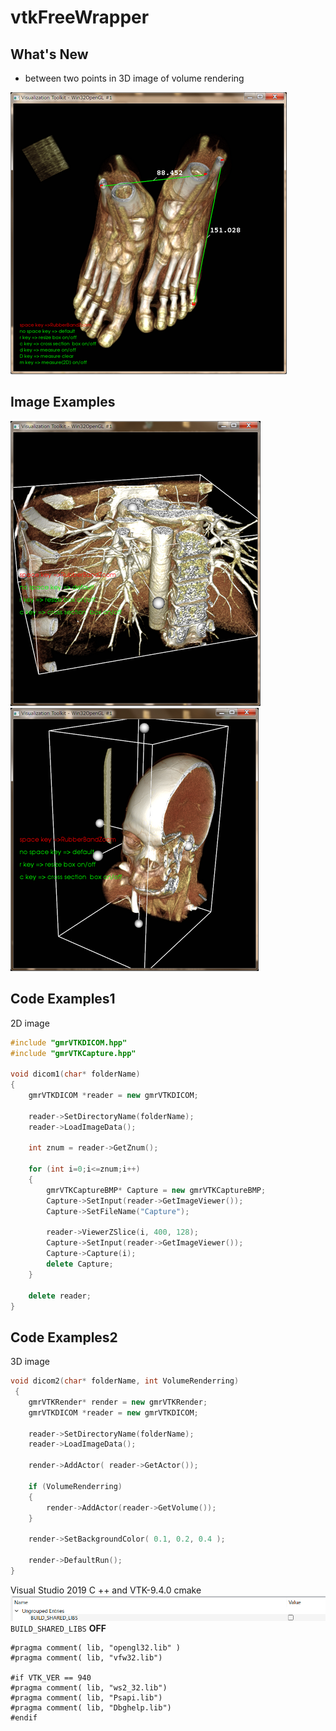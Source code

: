 # vtkFreeWrapper

## What's New
- between two points in 3D image of volume rendering  
<img src="./images/3.png"/>  

## Image Examples
<img src="./images/1.png"/>  
<img src="./images/2.png"/>  

## Code Examples1
2D image

```cpp
#include "gmrVTKDICOM.hpp"
#include "gmrVTKCapture.hpp"

void dicom1(char* folderName)
{
    gmrVTKDICOM *reader = new gmrVTKDICOM;
    
    reader->SetDirectoryName(folderName);
    reader->LoadImageData();

    int znum = reader->GetZnum();

	for (int i=0;i<=znum;i++)
    {
		gmrVTKCaptureBMP* Capture = new gmrVTKCaptureBMP;
		Capture->SetInput(reader->GetImageViewer());
		Capture->SetFileName("Capture");

		reader->ViewerZSlice(i, 400, 128);
		Capture->SetInput(reader->GetImageViewer());
		Capture->Capture(i);
		delete Capture;
    }

	delete reader;
}
```


 ## Code Examples2
3D image


```cpp
void dicom2(char* folderName, int VolumeRenderring)
 {
 	gmrVTKRender* render = new gmrVTKRender;
    gmrVTKDICOM *reader = new gmrVTKDICOM;
    
    reader->SetDirectoryName(folderName);
    reader->LoadImageData();

	render->AddActor( reader->GetActor());

	if (VolumeRenderring)
	{
		render->AddActor(reader->GetVolume());
	}

	render->SetBackgroundColor( 0.1, 0.2, 0.4 );

	render->DefaultRun();
}
```



Visual Studio 2019 C ++ and VTK-9.4.0 
cmake
<img src="./images/001.png"/>  
``BUILD_SHARED_LIBS`` **OFF**

```
#pragma comment( lib, "opengl32.lib" )
#pragma comment( lib, "vfw32.lib")

#if VTK_VER == 940
#pragma comment( lib, "ws2_32.lib")
#pragma comment( lib, "Psapi.lib")
#pragma comment( lib, "Dbghelp.lib")
#endif
```
